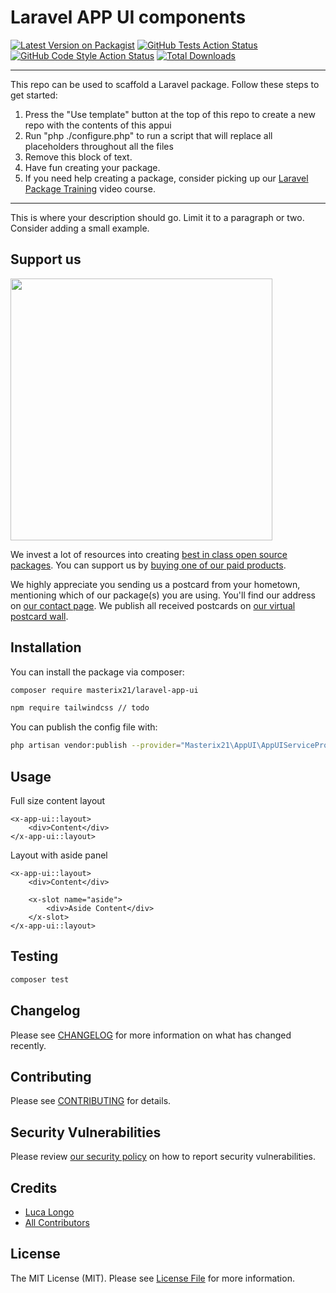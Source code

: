 # Laravel APP UI components

[![Latest Version on Packagist](https://img.shields.io/packagist/v/masterix21/appui.svg?style=flat-square)](https://packagist.org/packages/masterix21/appui)
[![GitHub Tests Action Status](https://img.shields.io/github/workflow/status/masterix21/appui/run-tests?label=tests)](https://github.com/masterix21/appui/actions?query=workflow%3Arun-tests+branch%3Amain)
[![GitHub Code Style Action Status](https://img.shields.io/github/workflow/status/masterix21/appui/Check%20&%20fix%20styling?label=code%20style)](https://github.com/masterix21/appui/actions?query=workflow%3A"Check+%26+fix+styling"+branch%3Amain)
[![Total Downloads](https://img.shields.io/packagist/dt/masterix21/appui.svg?style=flat-square)](https://packagist.org/packages/masterix21/appui)

---
This repo can be used to scaffold a Laravel package. Follow these steps to get started:

1. Press the "Use template" button at the top of this repo to create a new repo with the contents of this appui
2. Run "php ./configure.php" to run a script that will replace all placeholders throughout all the files
3. Remove this block of text.
4. Have fun creating your package.
5. If you need help creating a package, consider picking up our <a href="https://laravelpackage.training">Laravel Package Training</a> video course.
---

This is where your description should go. Limit it to a paragraph or two. Consider adding a small example.

## Support us

[<img src="https://github-ads.s3.eu-central-1.amazonaws.com/AppUI.jpg?t=1" width="419px" />](https://spatie.be/github-ad-click/AppUI)

We invest a lot of resources into creating [best in class open source packages](https://spatie.be/open-source). You can support us by [buying one of our paid products](https://spatie.be/open-source/support-us).

We highly appreciate you sending us a postcard from your hometown, mentioning which of our package(s) you are using. You'll find our address on [our contact page](https://spatie.be/about-us). We publish all received postcards on [our virtual postcard wall](https://spatie.be/open-source/postcards).

## Installation

You can install the package via composer:

```bash
composer require masterix21/laravel-app-ui
```

```bash
npm require tailwindcss // todo
```

You can publish the config file with:
```bash
php artisan vendor:publish --provider="Masterix21\AppUI\AppUIServiceProvider" --tag="appui-config"
```

## Usage

Full size content layout
```blade
<x-app-ui::layout>
    <div>Content</div>
</x-app-ui::layout>
```

Layout with aside panel
```blade
<x-app-ui::layout>
    <div>Content</div>
    
    <x-slot name="aside">
        <div>Aside Content</div>
    </x-slot>
</x-app-ui::layout>
```

## Testing

```bash
composer test
```

## Changelog

Please see [CHANGELOG](CHANGELOG.md) for more information on what has changed recently.

## Contributing

Please see [CONTRIBUTING](.github/CONTRIBUTING.md) for details.

## Security Vulnerabilities

Please review [our security policy](../../security/policy) on how to report security vulnerabilities.

## Credits

- [Luca Longo](https://github.com/masterix21)
- [All Contributors](../../contributors)

## License

The MIT License (MIT). Please see [License File](LICENSE.md) for more information.
